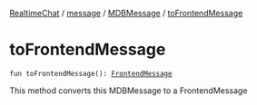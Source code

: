 [RealtimeChat](../../index.md) / [message](../index.md) / [MDBMessage](index.md) / [toFrontendMessage](./to-frontend-message.md)

# toFrontendMessage

`fun toFrontendMessage(): `[`FrontendMessage`](../-frontend-message/index.md)

This method converts this MDBMessage to a FrontendMessage


